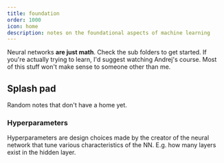```yaml
---
title: foundation
order: 1000
icon: home
description: notes on the foundational aspects of machine learning
---
```


Neural networks **are just math**. Check the sub folders to get started. If you're actually trying to learn, I'd suggest watching Andrej's course. Most of this stuff won't make sense to someone other than me.

## Splash pad

Random notes that don't have a home yet.

### Hyperparameters

Hyperparameters are design choices made by the creator of the neural network that tune various characteristics of the NN. E.g. how many layers exist in the hidden layer.
